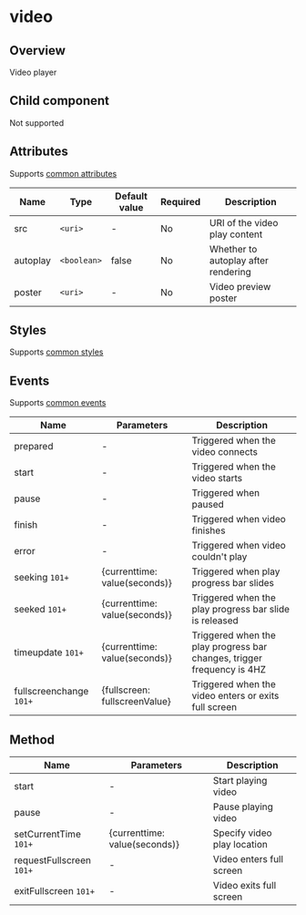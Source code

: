 # video

## Overview

Video player

## Child component

Not supported

## Attributes

Supports [common attributes](common-attributes.md)

| Name     | Type        | Default value | Required | Description                         |
| -------- | ----------- | ------------- | -------- | ----------------------------------- |
| src      | `<uri>`     | -             | No       | URI of the video play content       |
| autoplay | `<boolean>` | false         | No       | Whether to autoplay after rendering |
| poster   | `<uri>`     | -             | No       | Video preview poster                |

## Styles

Supports [common styles](common-styles.md)

## Events

Supports [common events](common-events.md)

| Name                    | Parameters                    | Description                              |
| ----------------------- | ----------------------------- | ---------------------------------------- |
| prepared                | -                             | Triggered when the video connects        |
| start                   | -                             | Triggered when the video starts          |
| pause                   | -                             | Triggered when paused                    |
| finish                  | -                             | Triggered when video finishes            |
| error                   | -                             | Triggered when video couldn't play       |
| seeking `101+`          | {currenttime: value(seconds)} | Triggered when play progress bar slides  |
| seeked `101+`           | {currenttime: value(seconds)} | Triggered when the play progress bar slide is released |
| timeupdate `101+`       | {currenttime: value(seconds)} | Triggered when the play progress bar changes, trigger frequency is 4HZ |
| fullscreenchange `101+` | {fullscreen: fullscreenValue} | Triggered when the video enters or exits full screen |

## Method

| Name                     | Parameters                    | Description                 |
| ------------------------ | ----------------------------- | --------------------------- |
| start                    | -                             | Start playing video         |
| pause                    | -                             | Pause playing video         |
| setCurrentTime `101+`    | {currenttime: value(seconds)} | Specify video play location |
| requestFullscreen `101+` | -                             | Video enters full screen    |
| exitFullscreen `101+`    | -                             | Video exits full screen     |
